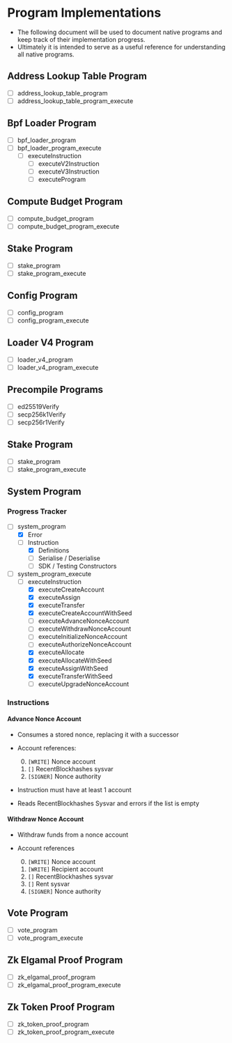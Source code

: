 # Program Implementations
- The following document will be used to document native programs and keep track of their implementation progress.
- Ultimately it is intended to serve as a useful reference for understanding all native programs.

## Address Lookup Table Program 
- [ ] address_lookup_table_program
    <!-- Exists in local wip branch
    - [x] Error
    - [ ] Instruction
        - [x] Definitions
        - [ ] Serialise / Deserialise
        - [ ] SDK / Testing Constructors
    - [ ] State 
    -->
- [ ] address_lookup_table_program_execute

## Bpf Loader Program
- [ ] bpf_loader_program
    <!-- Exists in local wip branch
    - [x] BpfLoaderV1 - Deprecated
    - [ ] BpfLoaderV2
        - [ ] Instruction
            - [ ] Definitions
            - [ ] Serialise / Deserialise
            - [ ] SDK / Testing Constructors
    - [ ] BpfLoaderV3
        - [ ] Instruction
            - [ ] Definitions
            - [ ] Serialise / Deserialise
            - [ ] SDK / Testing Constructors
        - [ ] State 
    -->
- [ ] bpf_loader_program_execute
    - [ ] executeInstruction
        - [ ] executeV2Instruction
        - [ ] executeV3Instruction
        - [ ] executeProgram

## Compute Budget Program
- [ ] compute_budget_program
- [ ] compute_budget_program_execute

## Stake Program
- [ ] stake_program
- [ ] stake_program_execute

## Config Program
- [ ] config_program
- [ ] config_program_execute

## Loader V4 Program
- [ ] loader_v4_program
- [ ] loader_v4_program_execute

## Precompile Programs
- [ ] ed25519Verify
- [ ] secp256k1Verify
- [ ] secp256r1Verify

## Stake Program
- [ ] stake_program
- [ ] stake_program_execute

## System Program
### Progress Tracker
- [ ] system_program
    - [x] Error 
    - [ ] Instruction
        - [x] Definitions
        - [ ] Serialise / Deserialise
        - [ ] SDK / Testing Constructors
- [ ] system_program_execute
    - [ ] executeInstruction
        - [x] executeCreateAccount
        - [x] executeAssign
        - [x] executeTransfer
        - [x] executeCreateAccountWithSeed
        - [ ] executeAdvanceNonceAccount 
        - [ ] executeWithdrawNonceAccount
        - [ ] executeInitializeNonceAccount
        - [ ] executeAuthorizeNonceAccount
        - [x] executeAllocate
        - [x] executeAllocateWithSeed
        - [x] executeAssignWithSeed
        - [x] executeTransferWithSeed
        - [ ] executeUpgradeNonceAccount

### Instructions 
#### Advance Nonce Account
- Consumes a stored nonce, replacing it with a successor
- Account references:

    0. `[WRITE]` Nonce account
    1. `[]` RecentBlockhashes sysvar
    2. `[SIGNER]` Nonce authority
- Instruction must have at least 1 account
- Reads RecentBlockhashes Sysvar and errors if the list is empty 

#### Withdraw Nonce Account
- Withdraw funds from a nonce account

- Account references

   0. `[WRITE]` Nonce account
   1. `[WRITE]` Recipient account
   2. `[]` RecentBlockhashes sysvar
   3. `[]` Rent sysvar
   4. `[SIGNER]` Nonce authority



## Vote Program
- [ ] vote_program
- [ ] vote_program_execute

## Zk Elgamal Proof Program
- [ ] zk_elgamal_proof_program
- [ ] zk_elgamal_proof_program_execute

## Zk Token Proof Program
- [ ] zk_token_proof_program
- [ ] zk_token_proof_program_execute